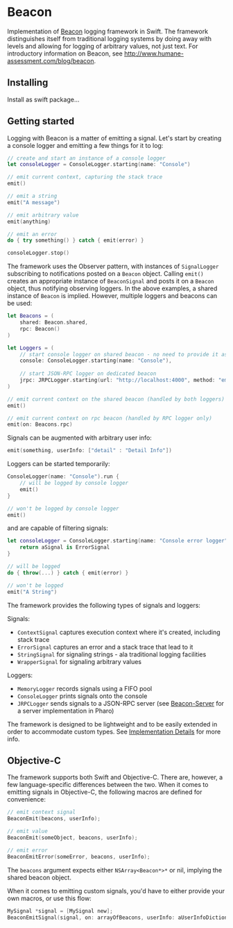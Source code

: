 # Beacon

Implementation of [Beacon](https://github.com/pharo-project/pharo-beacon) logging framework in Swift. The framework distinguishes itself from traditional logging systems by doing away with levels and allowing for logging of arbitrary values, not just text. For introductory information on Beacon, see http://www.humane-assessment.com/blog/beacon.

## Installing

Install as swift package...

## Getting started 

Logging with Beacon is a matter of emitting a signal. Let's start by creating a console logger and emitting a few things for it to log:   

```swift
// create and start an instance of a console logger
let consoleLogger = ConsoleLogger.starting(name: "Console")

// emit current context, capturing the stack trace
emit()

// emit a string
emit("A message")

// emit arbitrary value
emit(anything)

// emit an error
do { try something() } catch { emit(error) }

consoleLogger.stop()
```

The framework uses the Observer pattern, with instances of `SignalLogger` subscribing to notifications posted on a `Beacon` object. Calling `emit()` creates an appropriate instance of `BeaconSignal` and posts it on a `Beacon` object, thus notifying observing loggers. In the above examples, a shared instance of `Beacon` is implied. However, multiple loggers and beacons can be used:

```swift
let Beacons = (
    shared: Beacon.shared, 
    rpc: Beacon()
)

let Loggers = (
    // start console logger on shared beacon - no need to provide it as argument
    console: ConsoleLogger.starting(name: "Console"),
    
    // start JSON-RPC logger on dedicated beacon
    jrpc: JRPCLogger.starting(url: "http://localhost:4000", method: "emit", name: "JRPC", on: Beacons.shared + Beacons.rpc)
)

// emit current context on the shared beacon (handled by both loggers)
emit()

// emit current context on rpc beacon (handled by RPC logger only)
emit(on: Beacons.rpc)
```

Signals can be augmented with arbitrary user info:

```swift
emit(something, userInfo: ["detail" : "Detail Info"])
```

Loggers can be started temporarily:

```swift
ConsoleLogger(name: "Console").run {
    // will be logged by console logger
    emit()
}

// won't be logged by console logger
emit()
```

and are capable of filtering signals:

```swift
let consoleLogger = ConsoleLogger.starting(name: "Console error logger")) {
    return aSignal is ErrorSignal
}

// will be logged
do { throw(...) } catch { emit(error) }

// won't be logged
emit("A String")
```

The framework provides the following types of signals and loggers:

Signals:
- `ContextSignal` captures execution context where it's created, including stack trace
- `ErrorSignal` captures an error and a stack trace that lead to it
- `StringSignal` for signaling strings - ala traditional logging facilities
- `WrapperSignal` for signaling arbitrary values

Loggers:
- `MemoryLogger` records signals using a FIFO pool
- `ConsoleLogger` prints signals onto the console
- `JRPCLogger` sends signals to a JSON-RPC server (see [Beacon-Server](https://github.com/grype/Beacon-Server/) for a server implementation in Pharo)

The framework is designed to be lightweight and to be easily extended in order to accommodate custom types. See [Implementation Details](Documentation/ImplementationDetails.md) for more info.

## Objective-C

The framework supports both Swift and Objective-C. There are, however, a few language-specific differences between the two. When it comes to emitting signals in Objective-C, the following macros are defined for convenience:

```objective-c
// emit context signal
BeaconEmit(beacons, userInfo);

// emit value
BeaconEmit(someObject, beacons, userInfo);

// emit error
BeaconEmitError(someError, beacons, userInfo);
```

The `beacons` argument expects either `NSArray<Beacon*>*` or nil, implying the shared beacon object.

When it comes to emitting custom signals, you'd have to either provide your own macros, or use this flow:

```objective-c
MySignal *signal = [MySignal new];
BeaconEmitSignal(signal, on: arrayOfBeacons, userInfo: aUserInfoDictionary)
```
